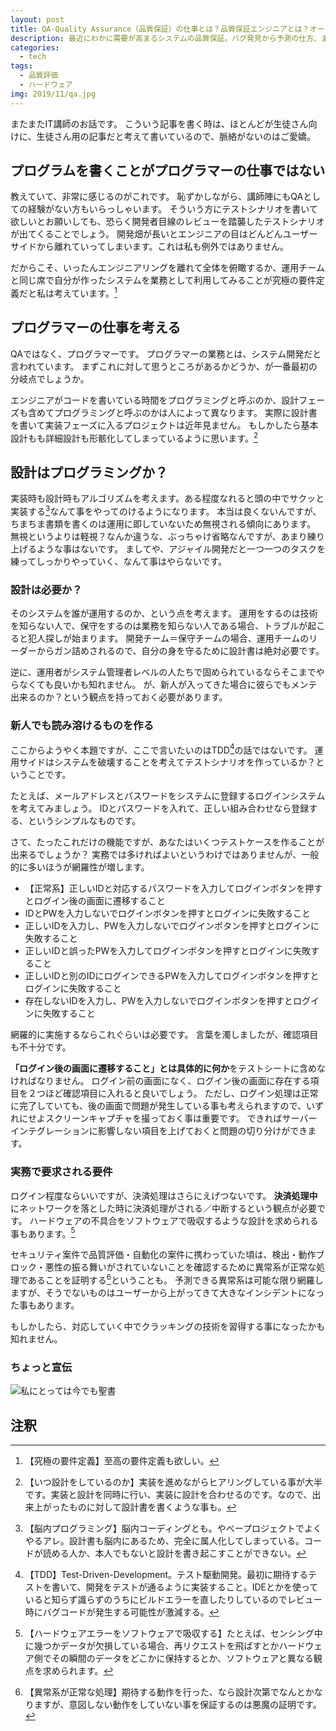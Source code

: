 ```yaml
---
layout: post
title: QA-Quality Assurance（品質保証）の仕事とは？品質保証エンジニアとは？オートメーションエンジニアとは違うの？
description: 最近にわかに需要が高まるシステムの品質保証。バグ発見から予測の仕方、またテストシナリオの起こし方やシートの考え方を現役QAが徹底解剖！
categories:
  - tech
tags:
  - 品質評価
  - ハードウェア
img: 2019/11/qa.jpg
---
```


またまたIT講師のお話です。
こういう記事を書く時は、ほとんどが生徒さん向けに、生徒さん用の記事だと考えて書いているので、脈絡がないのはご愛嬌。

## プログラムを書くことがプログラマーの仕事ではない
教えていて、非常に感じるのがこれです。
恥ずかしながら、講師陣にもQAとしての経験がない方もいらっしゃいます。
そういう方にテストシナリオを書いて欲しいとお願いしても、恐らく開発者目線のレビューを踏襲したテストシナリオが出てくることでしょう。
開発畑が長いとエンジニアの目はどんどんユーザーサイドから離れていってしまいます。これは私も例外ではありません。

だからこそ、いったんエンジニアリングを離れて全体を俯瞰するか、運用チームと同じ席で自分が作ったシステムを業務として利用してみることが究極の要件定義だと私は考えています。[^1]

## プログラマーの仕事を考える
QAではなく、プログラマーです。
プログラマーの業務とは、システム開発だと言われています。
まずこれに対して思うところがあるかどうか、が一番最初の分岐点でしょうか。

エンジニアがコードを書いている時間をプログラミングと呼ぶのか、設計フェーズも含めてプログラミングと呼ぶのかは人によって異なります。
実際に設計書を書いて実装フェーズに入るプロジェクトは近年見ません。
もしかしたら基本設計もも詳細設計も形骸化してしまっているように思います。[^2]

## 設計はプログラミングか？
実装時も設計時もアルゴリズムを考えます。ある程度なれると頭の中でサクッと実装する[^3]なんて事をやってのけるようになります。
本当は良くないんですが、ちまちま書類を書くのは運用に即していないため無視される傾向にあります。
無視というよりは軽視？なんか違うな、ぶっちゃけ省略なんですが、あまり練り上げるような事はないです。
ましてや、アジャイル開発だと一つ一つのタスクを練ってしっかりやっていく、なんて事はやらないです。

### 設計は必要か？
そのシステムを誰が運用するのか、という点を考えます。
運用をするのは技術を知らない人で、保守をするのは業務を知らない人である場合、トラブルが起こると犯人探しが始まります。
開発チーム＝保守チームの場合、運用チームのリーダーからガン詰めされるので、自分の身を守るために設計書は絶対必要です。

逆に、運用者がシステム管理者レベルの人たちで固められているならそこまでやらなくても良いかも知れません。
が、新人が入ってきた場合に彼らでもメンテ出来るのか？という観点を持っておく必要があります。

### 新人でも読み溶けるものを作る
ここからようやく本題ですが、ここで言いたいのはTDD[^4]の話ではないです。
運用サイドはシステムを破壊することを考えてテストシナリオを作っているか？ということです。

たとえば、メールアドレスとパスワードをシステムに登録するログインシステムを考えてみましょう。
IDとパスワードを入れて、正しい組み合わせなら登録する、というシンプルなものです。

さて、たったこれだけの機能ですが、あなたはいくつテストケースを作ることが出来るでしょうか？
実務では多ければよいというわけではありませんが、一般的に多いほうが網羅性が増します。

- 【正常系】正しいIDと対応するパスワードを入力してログインボタンを押すとログイン後の画面に遷移すること
- IDとPWを入力しないでログインボタンを押すとログインに失敗すること
- 正しいIDを入力し、PWを入力しないでログインボタンを押すとログインに失敗すること
- 正しいIDと誤ったPWを入力してログインボタンを押すとログインに失敗すること
- 正しいIDと別のIDにログインできるPWを入力してログインボタンを押すとログインに失敗すること
- 存在しないIDを入力し、PWを入力しないでログインボタンを押すとログインに失敗すること

網羅的に実施するならこれぐらいは必要です。
言葉を濁しましたが、確認項目も不十分です。

**「ログイン後の画面に遷移すること」とは具体的に何か**をテストシートに含めなければなりません。
ログイン前の画面になく、ログイン後の画面に存在する項目を２つほど確認項目に入れると良いでしょう。
ただし、ログイン処理は正常に完了していても、後の画面で問題が発生している事も考えられますので、いずれにせよスクリーンキャプチャを撮っておく事は重要です。
できればサーバーインテグレーションに影響しない項目を上げておくと問題の切り分けができます。

### 実務で要求される要件
ログイン程度ならいいですが、決済処理はさらにえげつないです。
**決済処理中**にネットワークを落とした時に決済処理がされる／中断するという観点が必要です。
ハードウェアの不具合をソフトウェアで吸収するような設計を求められる事もあります。[^5]

セキュリティ案件で品質評価・自動化の案件に携わっていた頃は、検出・動作ブロック・悪性の振る舞いがされていないことを確認するために異常系が正常な処理であることを証明する[^6]ということも。
予測できる異常系は可能な限り網羅しますが、そうでないものはユーザーから上がってきて大きなインシデントになった事もあります。

もしかしたら、対応していく中でクラッキングの技術を習得する事になったかも知れません。

### ちょっと宣伝
![私にとっては今でも聖書](2019/11/basic_test.jpg)

## 注釈
[^1]: 【究極の要件定義】至高[^7]の要件定義も欲しい。
[^2]: 【いつ設計をしているのか】実装を進めながらヒアリングしている事が大半です。実装と設計を同時に行い、実装に設計を合わせるのです。なので、出来上がったものに対して設計書を書くような事も。
[^3]: 【脳内プログラミング】脳内コーディングとも。やべープロジェクトでよくやるアレ。設計書も脳内にあるため、完全に属人化してしまっている。コードが読める人か、本人でもないと設計を書き起こすことができない。
[^4]: 【TDD】Test-Driven-Development。テスト駆動開発。最初に期待するテストを書いて、開発をテストが通るように実装すること。IDEとかを使っていると知らず識らずのうちにビルドエラーを直したりしているのでレビュー時にバグコードが発生する可能性が激減する。
[^5]: 【ハードウェアエラーをソフトウェアで吸収する】たとえば、センシング中に幾つかデータが欠損している場合、再リクエストを飛ばすとかハードウェア側でその瞬間のデータをどこかに保持するとか、ソフトウェアと異なる観点を求められます。
[^6]: 【異常系が正常な処理】期待する動作を行った、なら設計次第でなんとかなりますが、意図しない動作をしていない事を保証するのは悪魔の証明です。
[^7]: 【究極と至高】美味しんぼ

